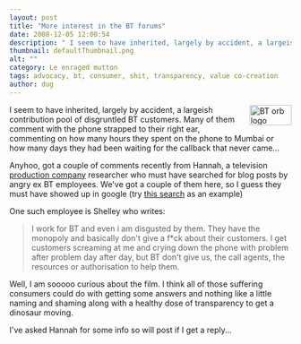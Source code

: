 ```yaml
---
layout: post
title: "More interest in the BT forums"
date: 2008-12-05 12:00:54
description: " I seem to have inherited, largely by accident, a largeish contribution pool of disgruntled BT customers. Many of them comment with the phone strapped to their right ear, commenting on how many hours they spent on the phone to&#8230;"
thumbnail: defaultThumbnail.png
alt: ""
category: Le enraged mutton
tags: advocacy, bt, consumer, shit, transparency, value co-creation
author: dug
---
```


<form mt:asset-id="86" class="mt-enclosure mt-enclosure-image" style="display: inline;">

<p><img alt="BT orb logo graphic" src="http://www.donkeyontheedge.com/i/btlogo.gif" width="75" height="36" style="float: right; margin: 0 0 10px 10px;" />I seem to have inherited, largely by accident, a largeish contribution pool of disgruntled BT customers. Many of them comment with the phone strapped to their right ear, commenting on how many hours they spent on the phone to Mumbai or how many days they had been waiting for the callback that never came...</p>

<p>Anyhoo, got a couple of comments recently from Hannah, a television <a href="http://chameleontv.com/contact.html">production company</a> researcher who must have searched for blog posts by angry ex BT employees. We've got a couple of them here, so I guess they must have showed up in google (try <a href="http://www.google.com/search?hl=en&amp;safe=off&amp;q=bt+still+shit&amp;btnG=Search">this search</a> as an example)</p>

<p>One such employee is Shelley who writes:</p>

<blockquote><p>I work for BT and even i am disgusted by them. They have the monopoly and basically don't give a f*ck about their customers. I get customers screaming at me and crying down the phone with problem after problem day after day, but BT don't give us, the call agents, the resources or authorisation to help them.</p></blockquote>

<p>Well, I am sooooo curious about the film. I think all of those suffering consumers could do with getting some answers and nothing like a little naming and shaming along with a healthy dose of transparency to get a dinosaur moving.</p>

<p>I've asked Hannah for some info so will post if I get a reply...</p>
